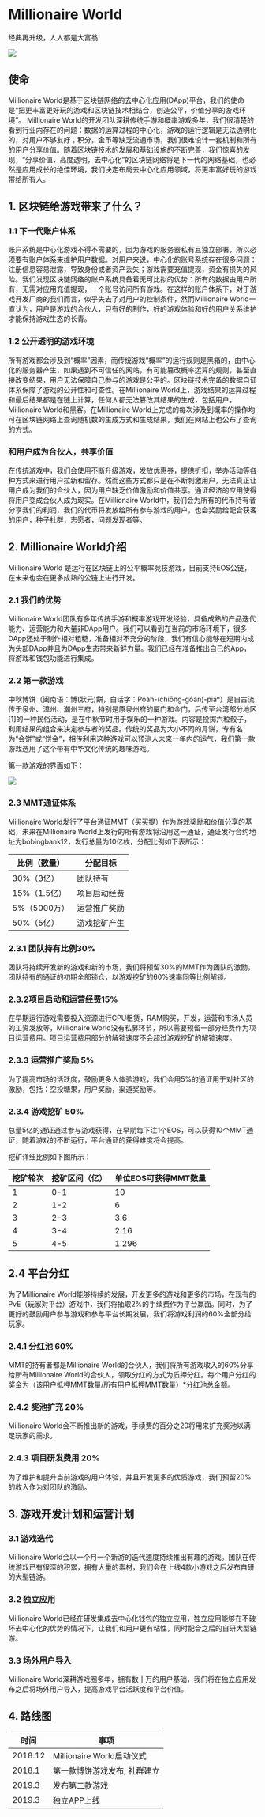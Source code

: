 
# 
# Millionaire World
经典再升级，人人都是大富翁

![](https://github.com/MillionaireWorld/fairdicegame/blob/69eda434ad4a7f4feaefd9dd1a15be6b277fe2f1/LOGO.png?raw=true)

## 使命
Millionaire World是基于区块链网络的去中心化应用(DApp)平台，我们的使命是“把更丰富更好玩的游戏和区块链技术相结合，创造公平，价值分享的游戏环境”。
Millionaire World的开发团队深耕传统手游和概率游戏多年，我们很清楚的看到行业内存在的问题：数据的运算过程的中心化，游戏的运行逻辑是无法透明化的，对用户不够友好；积分，金币等缺乏流通市场，我们很难设计一套机制和所有的用户分享价值。随着区块链技术的发展和基础设施的不断完善，我们惊喜的发现，“分享价值，高度透明，去中心化”的区块链网络将是下一代的网络基础，也必然是应用成长的绝佳环境，我们决定布局去中心化应用领域，将更丰富好玩的游戏带给所有人。

## 1. 区块链给游戏带来了什么？
### 1.1 下一代账户体系
账户系统是中心化游戏不得不需要的，因为游戏的服务器私有且独立部署，所以必须要有账户体系来维护用户数据。对用户来说，中心化的账号系统存在很多问题：注册信息容易泄露，导致身份或者资产丢失；游戏需要充值提现，资金有损失的风险。我们发现区块链网络的账户系统具备着无可比拟的优势：所有的数据由用户所有，无需对应用充值提现，一个账号访问所有游戏。在这样的账户体系下，对于游戏开发厂商的我们而言，似乎失去了对用户的控制条件，然而Millionaire World一直认为，用户是游戏的合伙人，只有好的制作，好的游戏体验和好的用户关系维护才能保持游戏生态的长青。

### 1.2 公开透明的游戏环境
所有游戏都会涉及到“概率”因素，而传统游戏“概率”的运行规则是黑箱的，由中心化的服务器产生，如果遇到不可信任的网站，有可能篡改概率运算的规则，甚至直接改变结果，用户无法保障自己参与的游戏是公平的。区块链技术完备的数据自证体系保障了游戏的公开性和可查性。在Millionaire World上，游戏结果的运算过程和最后结果都是在链上计算，任何人都无法篡改其结果的生成，包括用户，Millionaire World和黑客。在Millionaire World上完成的每次涉及到概率的操作均可在区块链网络上查询随机数的生成方式和生成结果，我们在网站上也公布了查询的方式。

### 和用户成为合伙人，共享价值
在传统游戏中，我们会使用不断升级游戏，发放优惠券，提供折扣，举办活动等各种方式来进行用户拉新和留存。然而这些方式都只是在不断刺激用户，无法真正让用户成为我们的合伙人，因为用户缺乏价值激励和价值共享。通证经济的应用使得将用户变成合伙人成为现实。在Millionaire World中，我们会为所有的代币持有者分享我们的利润，我们的代币将发放给所有参与游戏的用户，也会奖励给配合获客的用户，种子社群，志愿者，问题发现者等。

## 2. Millionaire World介绍
Millionaire World 是运行在区块链上的公平概率竞技游戏，目前支持EOS公链，在未来也会在更多成熟的公链上进行开发。

### 2.1 我们的优势
Millionaire World团队有多年传统手游和概率游戏开发经验，具备成熟的产品迭代能力、运营能力和大量非DApp用户。我们可以看到在当前的市场环境下，很多DApp还处于制作相对粗糙，准备相对不充分的阶段，我们有信心能够在短期内成为头部DApp并且为DApp生态带来新鲜力量。我们已经在准备推出自己的App，将游戏和钱包功能进行集成。

### 2.2 第一款游戏
中秋博饼（闽南语：博(狀元)餅，白话字：Po̍ah-(chiōng-gôan)-piáⁿ）是自古流传于泉州、漳州、潮州三府，特别是原泉州府的厦门和金门，后传至台湾部分地区[1]的一种民俗活动，是在中秋节时用于娱乐的一种游戏。内容是投掷六粒骰子，利用结果的组合来决定参与者的奖品。传统的奖品为大小不同的月饼，专有名为“会饼”或“饼金”，相传利用这种游戏可以预测人未来一年内的运气，我们第一款游戏选用了这个带有中华文化传统的趣味游戏。

第一款游戏的界面如下：  

![](https://github.com/MillionaireWorld/fairdicegame/blob/master/2019-01-10%2022.18.01.jpg?raw=true)

### 2.3 MMT通证体系
Millionaire World发行了平台通证MMT（买买提）作为游戏奖励和价值分享的基础，未来在Millionaire World上发行的所有游戏将沿用这一通证，通证发行合约地址为bobingbank12，发行总量为10亿枚，分配比例如下表所示：

| 比例（数量） | 分配目标 |
|-----|--------------------|
| 30%（3亿）  |  团队持有   |
| 15%（1.5亿）    | 项目启动经费  |
|  5%（5000万）   |  运营推广奖励  |
| 50%（5亿）| 游戏挖矿产生 |



### 2.3.1 团队持有比例30%
团队将持续开发新的游戏和新的市场，我们将预留30%的MMT作为团队的激励，团队持有的通证的初期全部锁仓，以游戏挖矿的60%速率同等比例解锁。

### 2.3.2项目启动和运营经费15%
在早期运行游戏需要投入资源进行CPU租赁，RAM购买，开发，运营和市场人员的工资发放等，Millionaire World没有私募环节，所以需要预留一部分经费作为项目运营费用。项目运营费用部分的解锁速度不会超过游戏挖矿的解锁速度。
 
### 2.3.3 运营推广奖励 5%
为了提高市场的活跃度，鼓励更多人体验游戏，我们会用5%的通证用于对社区的激励，包括：空投糖果，用户奖励，渠道奖励等。

### 2.3.4 游戏挖矿 50%
总量5亿的通证通过参与游戏获得，在早期每下注1个EOS，可以获得10个MMT通证，随着游戏的不断运行，平台通证的获得难度将会提高。

挖矿详细比例如下图所示：

| 挖矿轮次 | 挖矿区间（亿） | 单位EOS可获得MMT数量 |
|-----|--------------------| --------------------|
| 1  |  0-1   |10|
| 2    | 1-2  |6|
|3 |2-3 |3.6|
|4 |3-4 | 2.16 |
| 5 | 4-5 |1.296 |

## 2.4 平台分红

为了Millionaire World能够持续的发展，开发更多的游戏和更多的市场，在现有的PvE（玩家对平台）游戏中，我们将抽取2%的手续费作为平台赢面。同时，为了更好的鼓励用户参与游戏和参与平台长期发展，我们将游戏利润的60%全部分给玩家。 

### 2.4.1 分红池 60%
MMT的持有者都是Millionaire World的合伙人，我们将所有游戏收入的60%分享给所有Millionaire World的合伙人，领取分红的方式为质押分红。每个用户分红的奖金为（该用户抵押MMT数量/所有用户抵押MMT数量）*分红池总金额。

### 2.4.2 奖池扩充 20%
Millionaire World会不断推出新的游戏，手续费的百分之20将用来扩充奖池以满足玩家的需求。

### 2.4.3 项目研发费用 20%
为了维护和提升当前游戏的用户体验，并且开发更多的优质游戏，我们预留20%的收入作为对团队的激励。

## 3. 游戏开发计划和运营计划

### 3.1 游戏迭代
Millionaire World会以一个月一个新游的迭代速度持续推出有趣的游戏。团队在传统游戏已有很深的积累，拥有大量的素材，我们会在上线4款小游戏之后发布自研的大型链游。

### 3.2 独立应用
Millionaire World已经在研发集成去中心化钱包的独立应用，独立应用能够在不破坏去中心化的优势的情况下，让我们和用户更有粘性，同时配合之后的自研大型链游。

### 3.3 场外用户导入
Millionaire World深耕游戏圈多年，拥有数十万的用户基础，我们将在独立应用发布之后将场外用户导入，提高游戏平台活跃度和平台价值。

## 4. 路线图

| 时间 | 事项 |
|-----|--------------------|
| 2018.12  |  Millionaire World启动仪式   |
| 2018.1    | 第一款博饼游戏发布, 社群建立  |
|  2019.3   |  发布第二款游戏  |
| 2019.3| 独立APP上线 |

